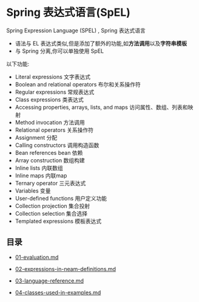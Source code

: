 # Spring 表达式语言(SpEL)

Spring Expression Language (SPEL) , Spring 表达式语言

- 语法与 EL 表达式类似,但是添加了额外的功能,如**方法调用**以及**字符串模板**
- 与 Spring 分离,你可以单独使用 SpEL

以下功能:

- Literal expressions 文字表达式
- Boolean and relational operators 布尔和关系操作符
- Regular expressions  常规表达式
- Class expressions 类表达式
- Accessing properties, arrays, lists, and  maps 访问属性、数组、列表和映射
- Method invocation 方法调用
- Relational operators 关系操作符
- Assignment 分配
- Calling constructors 调用构造函数
- Bean references bean 依赖
- Array construction 数组构建
- Inline lists 内联数组
- Inline maps 内联map
- Ternary operator 三元表达式
- Variables 变量
- User-defined functions 用户定义功能
- Collection projection 集合投射
- Collection selection 集合选择
- Templated expressions 模板表达式

## 目录

- [01-evaluation.md](01-evaluation.md) 

-  [02-expressions-in-neam-definitions.md](02-expressions-in-neam-definitions.md) 
-  [03-language-reference.md](03-language-reference.md) 
- [04-classes-used-in-examples.md](04-classes-used-in-examples.md)

